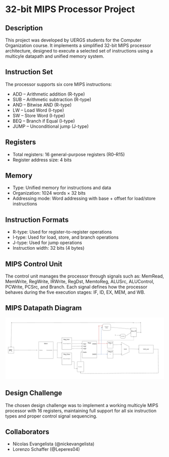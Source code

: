 # 32-bit MIPS Processor Project
## Description
This project was developed by UERGS students for the Computer Organization course. It implements a simplified 32-bit MIPS processor architecture, designed to execute a selected set of instructions using a multicyle datapath and unified memory system.
## Instruction Set
The processor supports six core MIPS instructions:
- ADD – Arithmetic addition (R-type)
- SUB – Arithmetic subtraction (R-type)
- AND – Bitwise AND (R-type)
- LW – Load Word (I-type)
- SW – Store Word (I-type)
- BEQ – Branch if Equal (I-type)
- JUMP – Unconditional jump (J-type)
## Registers
- Total registers: 16 general-purpose registers (R0–R15)
- Register address size: 4 bits
## Memory
- Type: Unified memory for instructions and data
- Organization: 1024 words × 32 bits
- Addressing mode: Word addressing with base + offset for load/store instructions
## Instruction Formats
- R-type: Used for register-to-register operations
- I-type: Used for load, store, and branch operations
- J-type: Used for jump operations
- Instruction width: 32 bits (4 bytes)
## MIPS Control Unit
The control unit manages the processor through signals such as: MemRead, MemWrite, RegWrite, IRWrite, RegDst, MemtoReg, ALUSrc, ALUControl, PCWrite, PCSrc, and Branch.
Each signal defines how the processor behaves during the five execution stages: IF, ID, EX, MEM, and WB.
## MIPS Datapath Diagram
![Parte Operativa do Trabalho de ORG](datapathDiagram.png)
## Design Challenge
The chosen design challenge was to implement a working multicyle MIPS processor with 16 registers, maintaining full support for all six instruction types and proper control signal sequencing.
## Collaborators
- Nícolas Evangelista (@nickevangelista)
- Lorenzo Schaffer (@Leperes04)